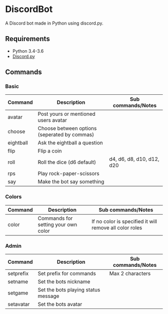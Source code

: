 # DiscordBot
A Discord bot made in Python using discord.py.

## Requirements
- Python 3.4-3.6
- [Discord.py](https://github.com/Rapptz/discord.py)

## Commands
### Basic
|Command|Description|Sub commands/Notes|
|---|---|---|
|avatar|Post yours or mentioned users avatar||
|choose|Choose between options (seperated by commas)||
|eightball|Ask the eightball a question||
|flip|Flip a coin||
|roll|Roll the dice (d6 default)|d4, d6, d8, d10, d12, d20|
|rps|Play rock-paper-scissors||
|say|Make the bot say something||
### Colors
|Command|Description|Sub commands/Notes|
|---|---|---|
|color|Commands for setting your own color|If no color is specified it will remove all color roles|
### Admin
|Command|Description|Sub commands/Notes|
|---|---|---|
|setprefix|Set prefix for commands|Max 2 characters|
|setname|Set the bots nickname||
|setgame|Set the bots playing status message||
|setavatar|Set the bots avatar||
